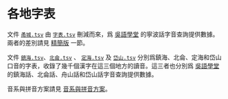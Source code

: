 # 各地字表

文件 [`甬城.tsv`](甬城.tsv) 由 [`字表.tsv`](../字表.tsv) 刪減而來，爲 [吳語學堂](https://www.wugniu.com/) 的寧波話字音查詢提供數據。兩者的差別請見 [精簡版](https://github.com/ionkaon/gninpou-dictionary#精簡版) 一節。

文件 [`鎮海.tsv`](鎮海.tsv)、[`北侖.tsv`](北侖.tsv) 、 [`定海.tsv`](定海.tsv) 及 [`岱山.tsv`](岱山.tsv) 分別爲鎮海、北侖、定海和岱山口音的字表，收錄了幾千個漢字在這三個地方的讀音。這三者也分別爲 [吳語學堂](https://www.wugniu.com/) 的鎮海話、北侖話、舟山話和岱山話字音查詢提供數據。

音系與拼音方案請見 [音系與拼音方案](../音系與拼音方案.md)。
